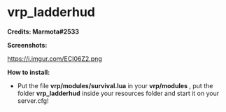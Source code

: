 # vrp_ladderhud
**Credits: Marmota#2533**


**Screenshots:**

https://i.imgur.com/ECI06Z2.png


**How to install:**

 - Put the file **vrp/modules/survival.lua** in your **vrp/modules** , put the folder **vrp_ladderhud** inside your resources folder and start it on your server.cfg!
